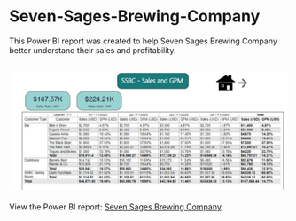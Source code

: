 # Seven-Sages-Brewing-Company
This Power BI report was created to help Seven Sages Brewing Company better understand their sales and profitability.

![Seven Sages Brewing Company Image](https://github.com/HannahWorld/Seven-Sages-Brewing-Company/blob/main/Seven%20Sages%20-%20Image.JPG)
---
View the Power BI report: [Seven Sages Brewing Company](https://app.powerbi.com/view?r=eyJrIjoiZWQ2YjQ1ODctOGEwNS00MWY5LThiMWUtNDY3ZDRlODAwNzk4IiwidCI6ImFmN2JlMmJhLTU1OGEtNDlhMC1hYTQ2LWYxNzM0ZDJlN2UyNCJ9)
